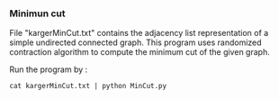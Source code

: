 ### Minimun cut

File "kargerMinCut.txt" contains the adjacency list 
representation of a simple undirected connected graph. 
This program uses randomized contraction algorithm to compute the minimum 
cut of the given graph.

Run the program by :
```
cat kargerMinCut.txt | python MinCut.py
```
